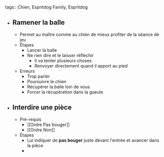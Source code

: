 tags:: Chien, Espritdog Family, Espritdog

- ## Ramener la balle
	- Permet au maître comme au chien de mieux profiter de la séance de jeu
	- Étapes
		- Lancer la balle
		- Ne rien dire et le laisser réfléchir
			- Il va tenter plusieurs choses
			- Renvoyer directement quand il apport au pied
	- Erreurs
		- Trop parler
		- Poursuivre le chien
		- Récupérer la balle loin de vous
		- Forcer la récupération dans la gueule
- ## Interdire une pièce
	- Pré-requis
		- [[Ordre Pas bouger]]
		- [[Ordre Non]]
	- Étapes
		- Lui indiquer de **pas bouger** juste devant l'entrée et avancer dans la pièce
		-